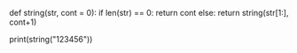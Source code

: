 def string(str, cont = 0):
    if len(str) == 0:
        return cont
    else:
        return string(str[1:], cont+1)
    
print(string("123456"))
